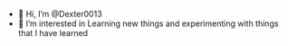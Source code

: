 - 👋 Hi, I’m @Dexter0013
- 👀 I’m interested in Learning new things and experimenting with things that I have learned

<!---
Dexter0013/Dexter0013 is a ✨ special ✨ repository because its `README.md` (this file) appears on your GitHub profile.
You can click the Preview link to take a look at your changes.
--->
